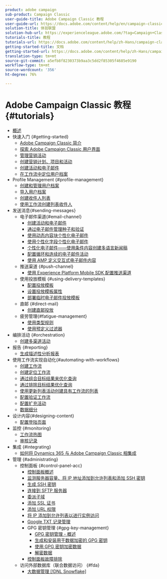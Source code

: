 ```yaml
---
product: adobe campaign
sub-product: Campaign Classic
user-guide-title: Adobe Campaign Classic 教程
user-guide-url: https://docs.adobe.com/content/help/en/campaign-classic-learn/tutorials/overview.html
solution-title: 体验联盟
solution-hub-url: https://experienceleague.adobe.com/?tag=Campaign+Classic#recommended/solutions/campaign
tutorials-title: 教程
tutorials-url: https://docs.adobe.com/content/help/zh-Hans/campaign-classic-learn/tutorials/overview.html
getting-started-title: 文档
getting-started-url: https://docs.adobe.com/content/help/zh-Hans/campaign-classic/using/getting-started/starting-with-adobe-campaign/about-adobe-campaign-classic.html
translation-type: tm+mt
source-git-commit: a5efb8f8230373b9aa3c5dd2f85305f4685e9190
workflow-type: tm+mt
source-wordcount: '356'
ht-degree: 76%

---
```



# Adobe Campaign Classic 教程 {#tutorials}

+ [概述](/help/acc/overview.md)
+ 快速入门
{#getting-started}
   + [Adobe Campaign Classic 简介](/help/acc/getting-started/introduction-to-adobe-campaign-classic.md)
   + [探索 Adobe Campaign Classic 用户界面](/help/acc/getting-started/exploring-the-adobe-campaign-classic-user-interface.md)
   + [管理营销活动](/help/acc/getting-started/managing-marketing-campaigns.md)
   + [创建营销计划、项目和活动](/help/acc/getting-started/creating-a-marketing-plan-programs-and-campaigns.md)
   + [创建活动和电子邮件](https://docs.adobe.com/content/help/en/campaign-classic-learn/tutorials/getting-started/creating-a-campaign-and-an-email.html)
   + [在工作流中定位用户档案](/help/acc/getting-started/targeting-profiles-in-a-workflow.md)
+ Profile Management {#profile-management}
   + [创建和管理用户档案](/help/acc/profile-management/create-and-manage-profiles.md)
   + [导入用户档案](/help/acc/data-management/importing-profiles.md)
   + [创建收件人列表](/help/acc/profile-management/creating-a-list-of-recipients.md)
   + [使用工作流创建列表收件人](/help/acc/profile-management/creating-a-list-of-recipients-with-a-workflow.md)
+ 发送消息{#sending-messages}
   + 电子邮件渠道{#email-channel}
      + [创建活动和电子邮件](/help/acc/getting-started/creating-a-campaign-and-an-email.md)
      + [通过电子邮件管理种子和验证](/help/acc/sending-messages/managing-seed-and-proofs.md)
      + [使用动态内容块个性化电子邮件](/help/acc/sending-messages/email-channel/personalization-with-dynamic-content-blocks.md)
      + [使用个性化字段个性化电子邮件](/help/acc/sending-messages/email-channel/personalizing-emails-using-personalization-fields.md)
      + [个性化电子邮件——使用条件内容创建多语言新闻稿](/help/acc/sending-messages/email-channel/personalizing-emails-create-a-multi-lingual-newsletter-using-conditional-content.md)
      + [配置循环和连续的电子邮件活动](/help/acc/sending-messages/recurring-deliveries.md)
      + [使用 AMP 定义交互式电子邮件内容](/help/acc/sending-messages/email-channel/defining-interactive-email-content-with-amp.md)
   + 推送渠道 {#push-channel}
      + [使用 Experience Platform Mobile SDK 配置推送渠道 ](/help/acc/sending-messages/mobile-channel/configure-push-using-aep-mobile-sdk.md)
   + 使用投放模板 {#using-delivery-templates}
      + [配置投放模板](/help/acc/sending-messages/using-delivery-templates/configuring-a-delivery-template.md)
      + [设置投放模板属性](/help/acc/sending-messages/using-delivery-templates/setting-delivery-template-properties.md)
      + [部署临时电子邮件投放模板](/help/acc/sending-messages/using-delivery-templates/deploying-ad-hoc-email-delivery-template.md)
   + 直邮 {#direct-mail}
      + [创建直邮投放](help/acc/sending-messages/direct-mail/creating-direct-mail-deliveries.md)
   + 疲劳管理{#fatigue-management}
      + [使用类型规则](/help/acc/sending-messages/fatigue-management/typology-rules-for-fatigue-management.md)
      + [使用预定义过滤器](/help/acc/sending-messages/fatigue-management/fatigue-management-using-filters.md)
+ 编排活动 {#orchestration}
   + [创建多渠道活动](/help/acc/orchestrating-campaigns/multi-channel-campaigns.md)
+ 报告 {#reporting}
   + [生成描述性分析报表](/help/acc/reporting/generating-a-descriptive-analysis-report.md)
+ 使用工作流实现自动化{#automating-with-workflows}
   + [创建工作流](/help/acc/automating-with-workflows/creating-a-workflow.md)
   + [创建定位工作流](/help/acc/automating-with-workflows/creating-a-targeting-workflow.md)
   + [通过组合目标结果来优化查询](/help/acc/automating-with-workflows/refining-targets-by-combining-query-results.md)
   + [通过排除目标结果优化查询](/help/acc/automating-with-workflows/refining-targets-by-excluding-query-results.md)
   + [使用更新列表活动创建具有工作流的列表](/help/acc/automating-with-workflows/using-the-update-list-activity.md)
   + [配置验证工作流](/help/acc/automating-with-workflows/validation-flow-configuration.md)
   + [配置扩充活动](/help/acc/automating-with-workflows/enrichment-activity.md)
   + [数据细分](/help/acc/data-management/data-segmentation.md)
+ 设计内容{#designing-content}
   + [配置登陆页面](/help/acc/designing-content/configure-landingpages.md)
+ 监控 {#monitoring}
   + [工作流热图](/help/acc/monitoring-campaign-classic/workflow-heatmap.md)
   + [审核记录](/help/acc/monitoring-campaign-classic/audit-trail.md)
+ 集成 {#integrating}
   + [如何将 Dynamics 365 与 Adobe Campaign Classic 相集成](/help/acc/integrations/dynamics365-integration.md)
+ 管理 {#administrating}
   + 控制面板 {#control-panel-acc}
      + [控制面板概述](/help/acc/monitoring-campaign-classic/control-panel/control-panel-overview.md)
      + [监测服务器容量、将 IP 地址添加到允许列表和添加 SSH 密钥](/help/acc/monitoring-campaign-classic/control-panel/monitoring-server-capacity-allow-listing-adding-ssh-key.md)
      + [生成 SSH 密钥](/help/acc/monitoring-campaign-classic/control-panel/generate-ssh-key.md)
      + [连接到 SFTP 服务器](/help/acc/monitoring-campaign-classic/control-panel/connect-to-sftp-server.md)
      + [委派子域](/help/acc/monitoring-campaign-classic/control-panel/subdomain-delegation.md)
      + [添加 SSL 证书](/help/acc/monitoring-campaign-classic/control-panel/adding-ssl-certificates.md)
      + [添加 URL 权限](/help/acc/monitoring-campaign-classic/control-panel/adding-url-permissions.md)
      + [将 IP 添加到允许列表以进行实例访问](/help/acc/monitoring-campaign-classic/control-panel/ip-allow-listing.md)
      + [Google TXT 记录管理](/help/acc/monitoring-campaign-classic/control-panel/google-txt-record-management.md)
      + GPG 密钥管理 {#gpg-key-management}
         + [GPG 密钥管理 - 概述](/help/acc/monitoring-campaign-classic/control-panel/gpg-key-management/gpg-key-management-overview.md)
         + [生成和安装用于数据加密的 GPG 密钥](/help/acc/monitoring-campaign-classic/control-panel/gpg-key-management/generating-and-installing-gpg-keys-for-data-encryption.md)
         + [使用 GPG 密钥加密数据](/help/acc/monitoring-campaign-classic/control-panel/gpg-key-management/using-a-gpg-key-to-encrypt-data.md)
         + [解密数据](/help/acc/monitoring-campaign-classic/control-panel/gpg-key-management/decrypting-data.md)
      + [控制面板故障排除](/help/acc/monitoring-campaign-classic/control-panel/trouble-shooting.md)
   + 访问外部数据库（联合数据访问） {#fda}
      + [大数据管理 [!DNL Snowflake]](/help/acc/administrating/snowflake/big-data-segmentation-on-snowflake.md)

